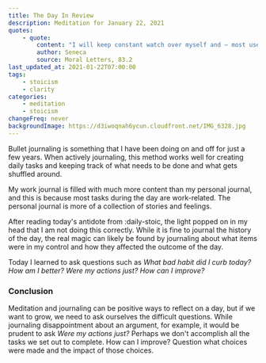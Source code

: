 ```yaml
---
title: The Day In Review
description: Meditation for January 22, 2021
quotes: 
    - quote:
        content: "I will keep constant watch over myself and – most usefully – will put each day up for review. For this is what makes us evil – that none of us looks back upon our own lives. We reflect upon only that which we are about to do. And yet our plans for the future descend from the past."
        author: Seneca
        source: Moral Letters, 83.2
last_updated_at: 2021-01-22T07:00:00
tags:
    - stoicism
    - clarity
categories:
    - meditation
    - stoicism
changeFreq: never
backgroundImage: https://d3iwoqnah6ycun.cloudfront.net/IMG_6328.jpg
---
```


Bullet journaling is something that I have been doing on and off for just a few years. When actively journaling, this 
method works well for creating daily tasks and keeping track of what needs to be done and what gets shuffled around.

My work journal is filled with much more content than my personal journal, and this is because most tasks during the day 
are work-related. The personal journal is more of a collection of stories and feelings.

After reading today's antidote from :daily-stoic, the light popped on in my head that I am not doing this 
correctly. While it is fine to journal the history of the day, the real magic can likely be found by journaling about 
what items were in my control and how they affected the outcome of the day.

Today I learned to ask questions such as *What bad habit did I curb today? How am I better? Were my actions just? How 
can I improve?*

### Conclusion

Meditation and journaling can be positive ways to reflect on a day, but if we want to grow, we need to ask ourselves the 
difficult questions. While journaling disappointment about an argument, for example, it would be prudent to ask *Were 
my actions just?* Perhaps we don't accomplish all the tasks we set out to complete. How can I improve? Question what
choices were made and the impact of those choices.
